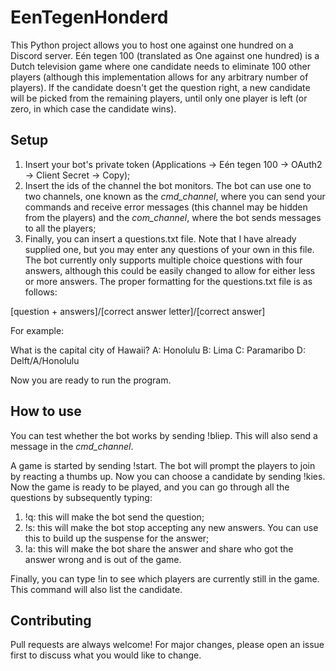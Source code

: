 # EenTegenHonderd
This Python project allows you to host one against one hundred on a Discord server. Eén tegen 100 (translated as One against one hundred) is a Dutch television game where one candidate needs to eliminate 100 other players (although this implementation allows for any arbitrary number of players). If the candidate doesn't get the question right, a new candidate will be picked from the remaining players, until only one player is left (or zero, in which case the candidate wins).

## Setup
1. Insert your bot's private token (Applications -> Eén tegen 100 -> OAuth2 -> Client Secret -> Copy);
2. Insert the ids of the channel the bot monitors. The bot can use one to two channels, one known as the _cmd_channel_, where you can send your commands and receive error messages (this channel may be hidden from the players) and the _com_channel_, where the bot sends messages to all the players; 
3. Finally, you can insert a questions.txt file. Note that I have already supplied one, but you may enter any questions of your own in this file. The bot currently only supports multiple choice questions with four answers, although this could be easily changed to allow for either less or more answers. The proper formatting for the questions.txt file is as follows:

[question + answers]/[correct answer letter]/[correct answer]

For example:

What is the capital city of Hawaii? A: Honolulu B: Lima C: Paramaribo D: Delft/A/Honolulu

Now you are ready to run the program.

## How to use
You can test whether the bot works by sending !bliep. This will also send a message in the _cmd_channel_.

A game is started by sending !start. The bot will prompt the players to join by reacting a thumbs up. Now you can choose a candidate by sending !kies. Now the game is ready to be played, and you can go through all the questions by subsequently typing:
1. !q: this will make the bot send the question;
2. !s: this will make the bot stop accepting any new answers. You can use this to build up the suspense for the answer;
3. !a: this will make the bot share the answer and share who got the answer wrong and is out of the game.

Finally, you can type !in to see which players are currently still in the game. This command will also list the candidate.

## Contributing
Pull requests are always welcome! For major changes, please open an issue first to discuss what you would like to change.
